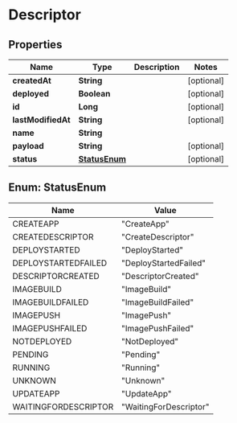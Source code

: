 # Descriptor

## Properties
Name | Type | Description | Notes
------------ | ------------- | ------------- | -------------
**createdAt** | **String** |  |  [optional]
**deployed** | **Boolean** |  |  [optional]
**id** | **Long** |  |  [optional]
**lastModifiedAt** | **String** |  |  [optional]
**name** | **String** |  | 
**payload** | **String** |  |  [optional]
**status** | [**StatusEnum**](#StatusEnum) |  |  [optional]

<a name="StatusEnum"></a>
## Enum: StatusEnum
Name | Value
---- | -----
CREATEAPP | &quot;CreateApp&quot;
CREATEDESCRIPTOR | &quot;CreateDescriptor&quot;
DEPLOYSTARTED | &quot;DeployStarted&quot;
DEPLOYSTARTEDFAILED | &quot;DeployStartedFailed&quot;
DESCRIPTORCREATED | &quot;DescriptorCreated&quot;
IMAGEBUILD | &quot;ImageBuild&quot;
IMAGEBUILDFAILED | &quot;ImageBuildFailed&quot;
IMAGEPUSH | &quot;ImagePush&quot;
IMAGEPUSHFAILED | &quot;ImagePushFailed&quot;
NOTDEPLOYED | &quot;NotDeployed&quot;
PENDING | &quot;Pending&quot;
RUNNING | &quot;Running&quot;
UNKNOWN | &quot;Unknown&quot;
UPDATEAPP | &quot;UpdateApp&quot;
WAITINGFORDESCRIPTOR | &quot;WaitingForDescriptor&quot;

